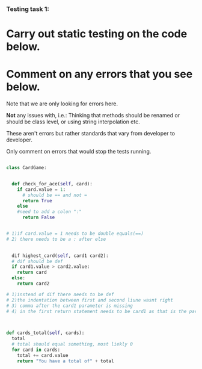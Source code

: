 ### Testing task 1:

# Carry out static testing on the code below.
# Comment on any errors that you see below.

Note that we are only looking for errors here.

**Not** any issues with, i.e.: 
Thinking that methods should be renamed or should be class level, or using string interpolation etc. 

These aren't errors but rather standards that vary from developer to developer. 

Only comment on errors that would stop the tests running.

```python

class CardGame:


  def check_for_ace(self, card):
    if card.value = 1:
      # should be == and not =
      return True
    else
    #need to add a colon ":"
      return False


# 1)if card.value = 1 needs to be double equals(==)
# 2) there needs to be a : after else   
   

  dif highest_card(self, card1 card2):
  # dif should be def
  if card1.value > card2.value:
    return card
  else:
    return card2

# 1)instead of dif there needs to be def
# 2)the indentation between first and second liune wasnt right
# 3) comma after the card1 parameter is missing
# 4) in the first return statement needs to be card1 as that is the parameter mentioned in the first line
  


def cards_total(self, cards):
  total
  # total should equal something, most liekly 0
  for card in cards:
    total += card.value
    return "You have a total of" + total
  
```
